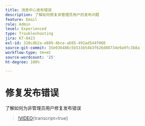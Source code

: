 ```yaml
---
title: 消息中心发布错误
description: 了解如何修复非管理员用户的发布问题
feature: Email
role: Admin
level: Experienced
type: Troubleshooting
jira: KT-8423
exl-id: 328cdb2a-e889-4bce-ab95-491ad544f060
source-git-commit: 35e036486c5b533b54b3f626d88734e9a9fc3b8a
workflow-type: tm+mt
source-wordcount: '25'
ht-degree: 100%

---
```


# 修复发布错误

了解如何为非管理员用户修复发布错误

>[!VIDEO](https://video.tv.adobe.com/v/335979?quality=12&learn=on){transcript=true}

